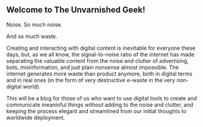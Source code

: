 ## Welcome to The Unvarnished Geek!

Noise. So much noise. 

And so much waste.

Creating and interacting with digital content is inevitable for everyone these days, but, as we all know, the signal-to-noise ratio of the internet has made separating the valuable content from the noise and clutter of advertising, bots, misinformation, and just plain nonsense almost impossible. The internet generates more waste than product anymore, both in digital terms and in real ones (in the form of very destructive e-waste in the very non-digital world).

This will be a blog for those of us who want to use digital tools to create and communicate meaninful things *without* adding to the noise and clutter, and keeping the process elegant and streamlined from our initial thoughts to worldwide deployment.


